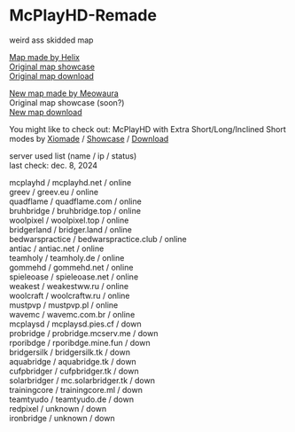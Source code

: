 # McPlayHD-Remade
weird ass skidded map   

[Map made by Helix](https://www.youtube.com/@x2st)    
[Original map showcase](https://youtu.be/rTObD7WmbTs)   
[Original map download](https://www.mediafire.com/file/y7v6z62usxvtz3s/MCPLAYHD.zip/file)   

[New map made by Meowaura](https://e-z.bio/meowaura)   
Original map showcase (soon?)   
[New map download](https://github.com/smallbing87/McPlayHD-Remade/releases/latest)  

You might like to check out:
McPlayHD with Extra Short/Long/Inclined Short modes by [Xiomade](https://www.youtube.com/@xiomede) / [Showcase](https://www.youtube.com/watch?v=2fo_Bjbet5I) / [Download](https://www.mediafire.com/file/23ntab20ba2i8lf/McPlayHD_other_modes.zip/file)  

server used list (name / ip / status)   
last check: dec. 8, 2024

mcplayhd / mcplayhd.net / online   
greev / greev.eu / online   
quadflame / quadflame.com / online   
bruhbridge / bruhbridge.top / online   
woolpixel / woolpixel.top / online   
bridgerland / bridger.land / online   
bedwarspractice / bedwarspractice.club / online   
antiac / antiac.net / online   
teamholy / teamholy.de / online   
gommehd / gommehd.net / online   
spieleoase / spieleoase.net / online   
weakest / weakestww.ru / online   
woolcraft / woolcraftw.ru / online   
mustpvp / mustpvp.pl / online   
wavemc / wavemc.com.br / online  
mcplaysd / mcplaysd.pies.cf / down   
probridge / probridge.mcserv.me / down  
rporibdge / rporibdge.mine.fun / down   
bridgersilk / bridgersilk.tk / down   
aquabridge / aquabridge.tk / down   
cufpbridger / cufpbridger.tk / down   
solarbridger / mc.solarbridger.tk / down   
trainingcore / trainingcore.ml / down  
teamtyudo / teamtyudo.de / down    
redpixel / unknown / down   
ironbridge / unknown / down   
